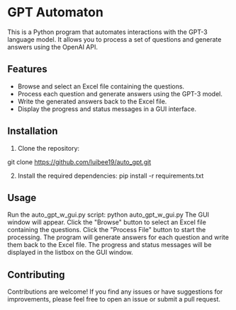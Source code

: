 # GPT Automaton

This is a Python program that automates interactions with the GPT-3 language model. It allows you to process a set of questions and generate answers using the OpenAI API.

## Features

- Browse and select an Excel file containing the questions.
- Process each question and generate answers using the GPT-3 model.
- Write the generated answers back to the Excel file.
- Display the progress and status messages in a GUI interface.

## Installation

1. Clone the repository:

git clone https://github.com/luibee19/auto_gpt.git

2. Install the required dependencies:
pip install -r requirements.txt

## Usage
Run the auto_gpt_w_gui.py script: python auto_gpt_w_gui.py
The GUI window will appear.
Click the "Browse" button to select an Excel file containing the questions.
Click the "Process File" button to start the processing.
The program will generate answers for each question and write them back to the Excel file.
The progress and status messages will be displayed in the listbox on the GUI window.

## Contributing
Contributions are welcome! If you find any issues or have suggestions for improvements, please feel free to open an issue or submit a pull request.
